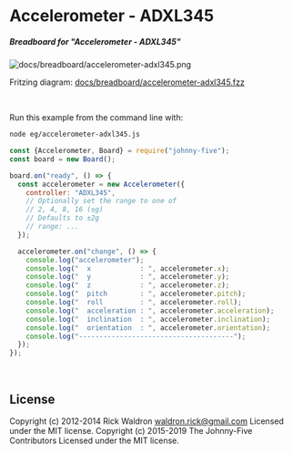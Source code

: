 <!--remove-start-->

# Accelerometer - ADXL345

<!--remove-end-->






##### Breadboard for "Accelerometer - ADXL345"



![docs/breadboard/accelerometer-adxl345.png](breadboard/accelerometer-adxl345.png)<br>

Fritzing diagram: [docs/breadboard/accelerometer-adxl345.fzz](breadboard/accelerometer-adxl345.fzz)

&nbsp;




Run this example from the command line with:
```bash
node eg/accelerometer-adxl345.js
```


```javascript
const {Accelerometer, Board} = require("johnny-five");
const board = new Board();

board.on("ready", () => {
  const accelerometer = new Accelerometer({
    controller: "ADXL345",
    // Optionally set the range to one of
    // 2, 4, 8, 16 (±g)
    // Defaults to ±2g
    // range: ...
  });

  accelerometer.on("change", () => {
    console.log("accelerometer");
    console.log("  x            : ", accelerometer.x);
    console.log("  y            : ", accelerometer.y);
    console.log("  z            : ", accelerometer.z);
    console.log("  pitch        : ", accelerometer.pitch);
    console.log("  roll         : ", accelerometer.roll);
    console.log("  acceleration : ", accelerometer.acceleration);
    console.log("  inclination  : ", accelerometer.inclination);
    console.log("  orientation  : ", accelerometer.orientation);
    console.log("--------------------------------------");
  });
});

```








&nbsp;

<!--remove-start-->

## License
Copyright (c) 2012-2014 Rick Waldron <waldron.rick@gmail.com>
Licensed under the MIT license.
Copyright (c) 2015-2019 The Johnny-Five Contributors
Licensed under the MIT license.

<!--remove-end-->
